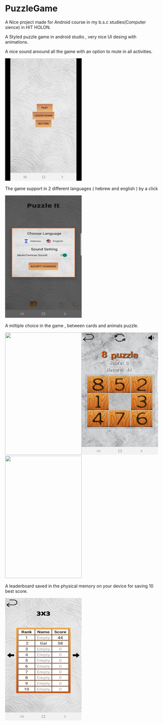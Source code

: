 # PuzzleGame

A Nice project made for Android course in my b.s.c studies(Computer sience) in HIT HOLON.

A Styled puzzle game in android studio , very nice UI desing with animations.

A nice sound aroound all the game with an option to mute in all activities.

<img src="/homeanimationGIT.gif" width="250" height="400"/>

The game support in 2 different languages ( hebrew and english ) by a click

<img src="/setting.jpeg" width="250" height="400"/>

A miltiple choice in the game , between cards and animals puzzle.

<img src="/difficultGIF.gif" width="250" height="400"/><img src="/cardsGame.jpeg" width="250" height="400"/><img src="/animalsGIF.gif" width="250" height="400"/>


A leaderboard saved in the physical memory on your device for saving 10 best score.

<img src="/leaderBoard.jpeg" width="250" height="400"/>




